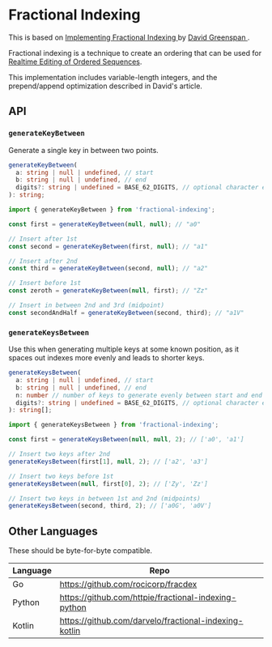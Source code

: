 # Fractional Indexing

This is based on [Implementing Fractional Indexing
](https://observablehq.com/@dgreensp/implementing-fractional-indexing) by [David Greenspan
](https://github.com/dgreensp).

Fractional indexing is a technique to create an ordering that can be used for [Realtime Editing of Ordered Sequences](https://www.figma.com/blog/realtime-editing-of-ordered-sequences/).

This implementation includes variable-length integers, and the prepend/append optimization described in David's article.

## API

### `generateKeyBetween`

Generate a single key in between two points.

```ts
generateKeyBetween(
  a: string | null | undefined, // start
  b: string | null | undefined, // end
  digits?: string | undefined = BASE_62_DIGITS, // optional character encoding
): string;
```

```ts
import { generateKeyBetween } from 'fractional-indexing';

const first = generateKeyBetween(null, null); // "a0"

// Insert after 1st
const second = generateKeyBetween(first, null); // "a1"

// Insert after 2nd
const third = generateKeyBetween(second, null); // "a2"

// Insert before 1st
const zeroth = generateKeyBetween(null, first); // "Zz"

// Insert in between 2nd and 3rd (midpoint)
const secondAndHalf = generateKeyBetween(second, third); // "a1V"
```

### `generateKeysBetween`

Use this when generating multiple keys at some known position, as it spaces out indexes more evenly and leads to shorter keys.

```ts
generateKeysBetween(
  a: string | null | undefined, // start
  b: string | null | undefined, // end
  n: number // number of keys to generate evenly between start and end
  digits?: string | undefined = BASE_62_DIGITS, // optional character encoding
): string[];
```

```ts
import { generateKeysBetween } from 'fractional-indexing';

const first = generateKeysBetween(null, null, 2); // ['a0', 'a1']

// Insert two keys after 2nd
generateKeysBetween(first[1], null, 2); // ['a2', 'a3']

// Insert two keys before 1st
generateKeysBetween(null, first[0], 2); // ['Zy', 'Zz']

// Insert two keys in between 1st and 2nd (midpoints)
generateKeysBetween(second, third, 2); // ['a0G', 'a0V']
```

## Other Languages

These should be byte-for-byte compatible.

| Language | Repo                                                  |
| -------- | ----------------------------------------------------- |
| Go       | https://github.com/rocicorp/fracdex                   |
| Python   | https://github.com/httpie/fractional-indexing-python  |
| Kotlin   | https://github.com/darvelo/fractional-indexing-kotlin |

